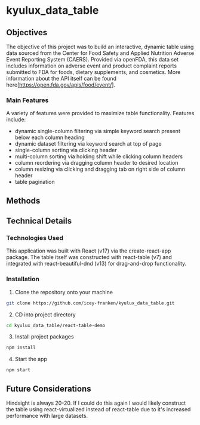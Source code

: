 # kyulux_data_table

## Objectives

The objective of this project was to build an interactive, dynamic table using data sourced from the Center for Food Safety and Applied Nutrition Adverse Event Reporting System (CAERS). Provided via openFDA, this data set includes information on adverse event and product complaint reports submitted to FDA for foods, dietary supplements, and cosmetics. More information about the API itself can be found here[https://open.fda.gov/apis/food/event/].

### Main Features

A variety of features were provided to maximize table functionality. Features include:
* dynamic single-column filtering via simple keyword search present below each column heading 
* dynamic dataset filtering via keyword search at top of page
* single-column sorting via clicking header
* multi-column sorting via holding shift while clicking column headers
* column reordering via dragging column header to desired location
* column resizing via clicking and dragging tab on right side of column header
* table pagination

## Methods



## Technical Details

### Technologies Used

This application was built with React (v17) via the create-react-app package. The table itself was constructed with react-table (v7) and integrated with react-beautiful-dnd (v13) for drag-and-drop functionality. 

### Installation

1. Clone the repository onto your machine

```bash
git clone https://github.com/icey-franken/kyulux_data_table.git
```

2. CD into project directory

```bash
cd kyulux_data_table/react-table-demo
```

3. Install project packages

```bash
npm install
```

4. Start the app

```bash
npm start
```

## Future Considerations

Hindsight is always 20-20. If I could do this again I would likely construct the table using react-virtualized instead of react-table due to it's increased performance with large datasets. 
